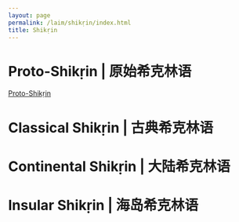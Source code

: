 ```yaml
---
layout: page
permalink: /laim/shikṛin/index.html
title: Shikṛin
---
```


# Proto-Shikṛin | 原始希克林语

[Proto-Shikṛin](https://kinnuch.github.io/laim/shikṛin.assets/Proto-Shikṛin.pdf)

# Classical Shikṛin | 古典希克林语

# Continental Shikṛin | 大陆希克林语

# Insular Shikṛin | 海岛希克林语
